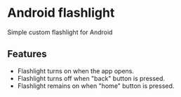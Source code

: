 # Android flashlight
Simple custom flashlight for Android

## Features
- Flashlight turns on when the app opens.
- Flashlight turns off when "back" button is pressed.
- Flashlight remains on when "home" button is pressed.
